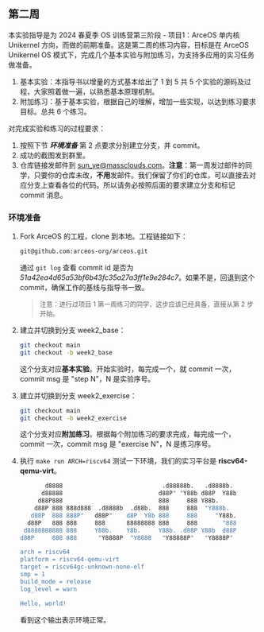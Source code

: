 ## 第二周



本实验指导是为 2024 春夏季 OS 训练营第三阶段 - 项目1：ArceOS 单内核 Unikernel 方向，而做的前期准备。这是第二周的练习内容，目标是在 ArceOS Unikernel OS 模式下，完成几个基本实验与附加练习，为支持多应用的实习任务做准备。

1. 基本实验：本指导书以增量的方式基本给出了 1 到 5 共 5 个实验的源码及过程，大家照着做一遍，以熟悉基本原理机制。
2. 附加练习：基于基本实验，根据自己的理解，增加一些实现，以达到练习要求目标。总共 6 个练习。

对完成实验和练习的过程要求：

1. 按照下节 ***环境准备*** 第 2 点要求分别建立分支，并 commit。
2. 成功的截图发到群里。
4. 仓库链接发邮件到 sun_ye@massclouds.com。**注意**：第一周发过邮件的同学，只要你的仓库未改，**不用**发邮件。我们保留了你们的仓库，可以直接去对应分支上查看各位的代码。所以请务必按照后面的要求建立分支和标记 commit 消息。



### 环境准备

1. Fork ArceOS 的工程，clone 到本地。工程链接如下：

   ```bash
   git@github.com:arceos-org/arceos.git
   ```

   通过 `git log` 查看 commit id 是否为 *51a42ea4d65a53bf6b43fc35a27a3ff1e9e284c7*。如果不是，回退到这个 commit，确保工作的基线与指导书一致。

   > <font size=2>注意：进行过项目 1 第一周练习的同学，这步应该已经具备，直接从第 2 步开始。</font>

2. 建立并切换到分支 week2_base：

   ```bash
   git checkout main
   git checkout -b week2_base
   ```

   这个分支对应**基本实验**。开始实验时，每完成一个，就 commit  一次，commit msg 是 "step N"，N 是实验序号。

3. 建立并切换到分支 week2_exercise：

   ```bash
   git checkout main
   git checkout -b week2_exercise
   ```

   这个分支对应**附加练习**。根据每个附加练习的要求完成，每完成一个，commit 一次，commit msg 是 "exercise N"，N 是练习序号。

4. 执行 `make run ARCH=riscv64` 测试一下环境，我们的实习平台是 **riscv64-qemu-virt**。

   ```bash
          d8888                            .d88888b.   .d8888b.
         d88888                           d88P" "Y88b d88P  Y88b
        d88P888                           888     888 Y88b.
       d88P 888 888d888  .d8888b  .d88b.  888     888  "Y888b.
      d88P  888 888P"   d88P"    d8P  Y8b 888     888     "Y88b.
     d88P   888 888     888      88888888 888     888       "888
    d8888888888 888     Y88b.    Y8b.     Y88b. .d88P Y88b  d88P
   d88P     888 888      "Y8888P  "Y8888   "Y88888P"   "Y8888P"
   
   arch = riscv64
   platform = riscv64-qemu-virt
   target = riscv64gc-unknown-none-elf
   smp = 1
   build_mode = release
   log_level = warn
   
   Hello, world!
   ```

   看到这个输出表示环境正常。







<script src="https://utteranc.es/client.js"
        repo="OSLearning365/blog-issues"
        issue-term="pathname"
        theme="github-light"
        crossorigin="anonymous"
        async>
</script>
